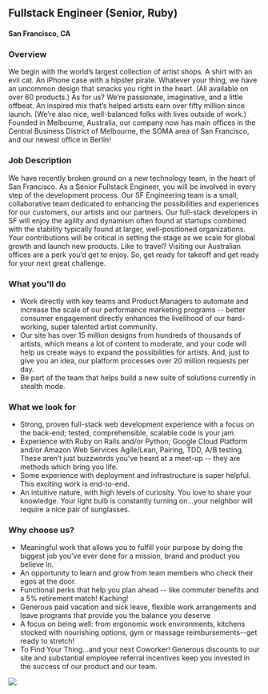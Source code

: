 ## Fullstack Engineer (Senior, Ruby) 
#### San Francisco, CA

### Overview
We begin with the world’s largest collection of artist shops. A shirt with an evil cat. An iPhone case with a hipster pirate. Whatever your thing, we have an uncommon design that smacks you right in the heart. (All available on over 60 products.) As for us? We’re passionate, imaginative, and a little offbeat. An inspired mix that’s helped artists earn over fifty million since launch. (We’re also nice, well-balanced folks with lives outside of work.)  Founded in Melbourne, Australia, our company now has main offices in the Central Business District of Melbourne, the SOMA area of San Francisco, and our newest office in Berlin!

### Job Description
We have recently broken ground on a new technology team, in the heart of San Francisco. As a Senior Fullstack Engineer, you will be involved in every step of the development process. Our SF Engineering team is a small, collaborative team dedicated to enhancing the possibilities and experiences for our customers, our artists and our partners. Our full-stack developers in SF will enjoy the agility and dynamism often found at startups combined with the stability typically found at larger, well-positioned organizations. Your contributions will be critical in setting the stage as we scale for global growth and launch new products. Like to travel? Visiting our Australian offices are a perk you’d get to enjoy. So, get ready for takeoff and get ready for your next great challenge.

### What you'll do
+ Work directly with key teams and Product Managers to automate and increase the scale of our performance marketing programs -- better consumer engagement directly enhances the livelihood of our hard-working, super talented artist community. 
+ Our site has over 15 million designs from hundreds of thousands of artists, which means a lot of content to moderate, and your code will help us create ways to expand the possibilities for artists. And, just to give you an idea, our platform processes over 20 million requests per day. 
+ Be part of the team that helps build a new suite of solutions currently in stealth mode.

### What we look for
+ Strong, proven full-stack web development experience with a focus on the back-end; tested, comprehensible, scalable code is your jam.
+ Experience with Ruby on Rails and/or Python; Google Cloud Platform and/or Amazon Web Services
Agile/Lean, Pairing, TDD, A/B testing. These aren’t just buzzwords you’ve heard at a meet-up -- they are methods which bring you life.
+ Some experience with deployment and infrastructure is super helpful. This exciting work is end-to-end.
+ An intuitive nature, with high levels of curiosity. You love to share your knowledge. Your light bulb is constantly turning on...your neighbor will require a nice pair of sunglasses.

### Why choose us?
+ Meaningful work that allows you to fulfill your purpose by doing the biggest job you’ve ever done for a mission, brand and product you believe in.
+ An opportunity to learn and grow from team members who check their egos at the door.
+ Functional perks that help you plan ahead -- like commuter benefits and a 5% retirement match! Kaching!
+ Generous paid vacation and sick leave, flexible work arrangements and leave programs that provide you the balance you deserve
+ A focus on being well: from ergonomic work environments, kitchens stocked with nourishing options, gym or massage reimbursements--get ready to stretch!
+ To Find Your Thing...and your next Coworker! Generous discounts to our site and substantial employee referral incentives keep you invested in the success of our product and our team.


[<img src='https://dabuttonfactory.com/button.png?t=Apply&f=Calibri-Bold&ts=24&tc=fff&tshs=1&tshc=000&hp=20&vp=8&c=5&bgt=gradient&bgc=3d85c6&ebgc=073763'>](https://letsrockit.co/users/auth/github?job_id=umvkynviymxl-fullstack-engineer-senior-ruby)
